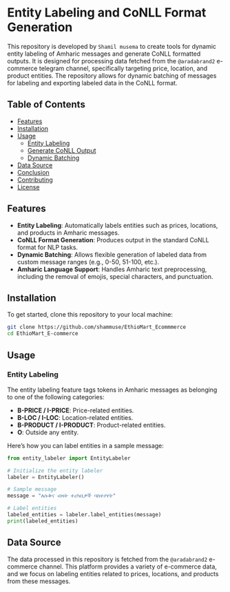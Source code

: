 
# Entity Labeling and CoNLL Format Generation

This repository is developed by `Shamil musema`  to create tools for dynamic entity labeling of Amharic messages and generate CoNLL formatted outputs. It is designed for processing data fetched from the `@aradabrand2` e-commerce telegram channel, specifically targeting price, location, and product entities. The repository allows for dynamic batching of messages for labeling and exporting labeled data in the CoNLL format.

## Table of Contents

- [Features](#features)
- [Installation](#installation)
- [Usage](#usage)
  - [Entity Labeling](#entity-labeling)
  - [Generate CoNLL Output](#generate-conll-output)
  - [Dynamic Batching](#dynamic-batching)
- [Data Source](#data-source)
- [Conclusion](#conclusion)
- [Contributing](#contributing)
- [License](#license)

## Features

- **Entity Labeling**: Automatically labels entities such as prices, locations, and products in Amharic messages.
- **CoNLL Format Generation**: Produces output in the standard CoNLL format for NLP tasks.
- **Dynamic Batching**: Allows flexible generation of labeled data from custom message ranges (e.g., 0-50, 51-100, etc.).
- **Amharic Language Support**: Handles Amharic text preprocessing, including the removal of emojis, special characters, and punctuation.

## Installation

To get started, clone this repository to your local machine:

```bash
git clone https://github.com/shammuse/EthioMart_Ecommmerce
cd EthioMart_E-commerce
```
## Usage

### Entity Labeling

The entity labeling feature tags tokens in Amharic messages as belonging to one of the following categories:

- **B-PRICE / I-PRICE**: Price-related entities.
- **B-LOC / I-LOC**: Location-related entities.
- **B-PRODUCT / I-PRODUCT**: Product-related entities.
- **O**: Outside any entity.

Here’s how you can label entities in a sample message:

```python
from entity_labeler import EntityLabeler

# Initialize the entity labeler
labeler = EntityLabeler()

# Sample message
message = "ለሱቅና ብዛት ተረካቢዎች ባስተያየት"

# Label entities
labeled_entities = labeler.label_entities(message)
print(labeled_entities)
```
## Data Source

The data processed in this repository is fetched from the `@aradabrand2` e-commerce channel. This platform provides a variety of e-commerce data, and we focus on labeling entities related to prices, locations, and products from these messages.
